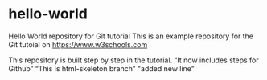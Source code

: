 # hello-world
Hello World repository for Git tutorial
This is an example repository for the Git tutoial on https://www.w3schools.com

This repository is built step by step in the tutorial.
“It now includes steps for Github”
“This is html-skeleton branch”
"added new line"
